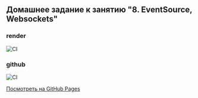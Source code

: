 ## Домашнее задание к занятию "8. EventSource, Websockets"


### render
![CI](https://github.com/chernikov-frontend/ahj-homeworks-sse-ws/actions/workflows/web.yml/badge.svg)

### github
![CI](https://github.com/chernikov-frontend/ahj-homeworks-sse-ws/actions/workflows/deploy.yml/badge.svg)

[Посмотреть на GitHub Pages](https://chernikov-frontend.github.io/ahj-homeworks-sse-ws/)